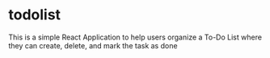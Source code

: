 # todolist
This is a simple React Application to help users organize a To-Do List where they can create, delete, and mark the task as done
